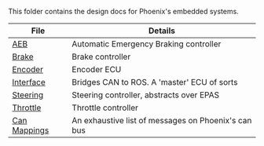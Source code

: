 This folder contains the design docs for Phoenix's embedded systems.

| File                           | Details                                             |
|--------------------------------|-----------------------------------------------------|
| [AEB](AEB.md)                  | Automatic Emergency Braking controller              |
| [Brake](Brake.md)              | Brake controller                                    |
| [Encoder](Encoder.md)          | Encoder ECU                                         |
| [Interface](Interface-ECU.md)  | Bridges CAN to ROS. A 'master' ECU of sorts         |
| [Steering](Steering.md)        | Steering controller, abstracts over EPAS            |
| [Throttle](Wifi-Pause.md)      | Throttle controller                                 |
| [Can Mappings](CAN-Mapping.md) | An exhaustive list of messages on Phoenix's can bus |
